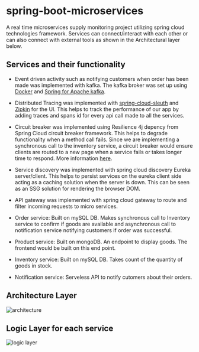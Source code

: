 # spring-boot-microservices
A real time microservices supply monitoring project utilizing spring cloud technologies framework. Services can connect/interact with each other or can also connect with external tools as shown in the Architectural layer below. 

## Services and their functionality
- Event driven activity such as notifying customers when order has been made was implemented with kafka. The kafka broker was set up using [Docker](https://developer.confluent.io/quickstart/kafka-docker/?utm_medium=sem&utm_source=google&utm_campaign=ch.sem_br.nonbrand_tp.prs_tgt.dsa_mt.dsa_rgn.emea_lng.eng_dv.all_con.confluent-developer&utm_term=&creative=&device=c&placement=&gclid=Cj0KCQjwiZqhBhCJARIsACHHEH-xX9qtTC87qTy6cshJ2Xg9Q9Is-G7lbOuU7w50jUVTDxAwrVW4VY8aAmXLEALw_wcB) and [Spring for Apache kafka](https://spring.io/projects/spring-kafka).

- Distributed Tracing was implemented with [spring-cloud-sleuth](https://spring.io/projects/spring-cloud-sleuth) and [Zipkin](https://zipkin.io/pages/quickstart) for the UI. This helps to track the performance of our app by adding traces and spans id for every api call made to all the services. 

- Circuit breaker was implemented using Resilience 4j depency from Spring Cloud circuit breaker framework. This helps to degrade functionality when a method call fails. Since we are implementing a synchronous call to the inventory service, a circuit breaker would ensure clients are routed to a new page when a service fails or takes longer time to respond. More information [here](https://spring.io/projects/spring-cloud-circuitbreaker).

- Service discovery was implemented with spring cloud discovery Eureka server/client. This helps to persist services on the eureka client side acting as a caching solution when the server is down. This can be seen as an SSG solution for rendering the browser DOM. 

- API gateway was implemented with spring cloud gateway to route and filter incoming requests to micro services.

- Order service: Built on mySQL DB. Makes synchronous call to Inventory service to confirm if goods are available and asynchronous call to notification service notifying customers if order was successful.

- Product service: Built on mongoDB. An endpoint to display goods. The frontend would be built on this end point. 

- Inventory service: Built on mySQL DB. Takes count of the quantity of goods in stock. 

- Notification service: Serveless API to notify cutomers about their orders.

## Architecture Layer

![architecture](https://user-images.githubusercontent.com/37347588/227748019-5f854bc5-8454-412b-bc23-ac3c4512ba58.png)

## Logic Layer for each service
![logic layer](https://user-images.githubusercontent.com/37347588/227748037-b6576358-4221-4177-ae0f-23b4e7941270.png)
